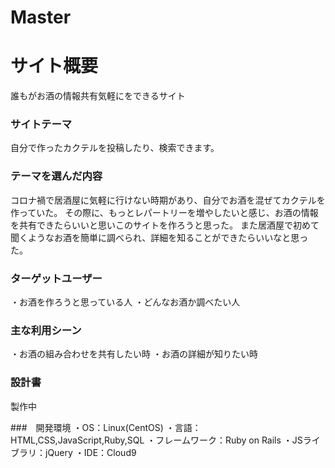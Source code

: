 # Master

# サイト概要
誰もがお酒の情報共有気軽にをできるサイト

### サイトテーマ
自分で作ったカクテルを投稿したり、検索できます。

### テーマを選んだ内容
コロナ禍で居酒屋に気軽に行けない時期があり、自分でお酒を混ぜてカクテルを作っていた。
その際に、もっとレパートリーを増やしたいと感じ、お酒の情報を共有できたらいいと思いこのサイトを作ろうと思った。
また居酒屋で初めて聞くようなお酒を簡単に調べられ、詳細を知ることができたらいいなと思った。

### ターゲットユーザー
・お酒を作ろうと思っている人
・どんなお酒か調べたい人

### 主な利用シーン
・お酒の組み合わせを共有したい時
・お酒の詳細が知りたい時

### 設計書
製作中

###　開発環境
・OS：Linux(CentOS)
・言語：HTML,CSS,JavaScript,Ruby,SQL
・フレームワーク：Ruby on Rails
・JSライブラリ：jQuery
・IDE：Cloud9

